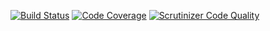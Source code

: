 [![Build Status](https://travis-ci.org/s-i-newton/calchas.svg?branch=master)](https://travis-ci.org/s-i-newton/calchas)
[![Code Coverage](https://scrutinizer-ci.com/g/s-i-newton/calchas/badges/coverage.png?b=master)](https://scrutinizer-ci.com/g/s-i-newton/calchas/?branch=master)
[![Scrutinizer Code Quality](https://scrutinizer-ci.com/g/s-i-newton/calchas/badges/quality-score.png?b=master)](https://scrutinizer-ci.com/g/s-i-newton/calchas/?branch=master)

